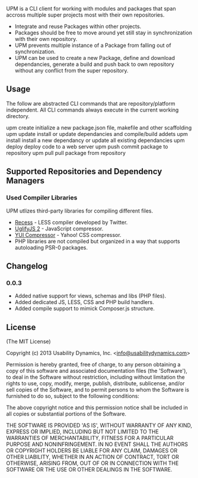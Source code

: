 UPM is a CLI client for working with modules and packages that span accross multiple super projects most with their own repositories.

 * Integrate and reuse Packages within other projects.
 * Packages should be free to move around yet still stay in synchronization with their own repository.
 * UPM prevents multiple instance of a Package from falling out of synchronization.
 * UPM can be used to create a new Package, define and download dependancies, generate a build and push back to own repository without any conflict from the super repository.

## Usage
The follow are abstracted CLI commands that are repository/platform independent.
All CLI commands always execute in the current working directory.

  upm create           initialize a new package.json file, makefile and other scaffolding
  upm update           install or update dependancies and compile/build addets
  upm install          install a new dependancy or update all existing dependancies
  upm deploy           deploy code to a web server
  upm push             commit package to repository
  upm pull             pull package from repository

## Supported Repositories and Dependency Managers

### Used Compiler Libraries
UPM utlizes third-party libraries for compiling different files.

  * [Recess](https://github.com/twitter/recess) - LESS compiler developed by Twitter.
  * [UglifyJS 2](https://github.com/mishoo/UglifyJS2) - JavaScript compressor.
  * [YUI Compressor](https://github.com/yui/yuicompressor) - Yahoo! CSS compressor.
  * PHP libraries are not compiled but organized in a way that supports autoloading PSR-0 packages.

## Changelog

### 0.0.3
 - Added native support for views, schemas and libs (PHP files).
 - Added dedicated JS, LESS, CSS and PHP build handlers.
 - Added compile support to mimick Composer.js structure.

## License

(The MIT License)

Copyright (c) 2013 Usability Dynamics, Inc. &lt;info@usabilitydynamics.com&gt;

Permission is hereby granted, free of charge, to any person obtaining
a copy of this software and associated documentation files (the
'Software'), to deal in the Software without restriction, including
without limitation the rights to use, copy, modify, merge, publish,
distribute, sublicense, and/or sell copies of the Software, and to
permit persons to whom the Software is furnished to do so, subject to
the following conditions:

The above copyright notice and this permission notice shall be
included in all copies or substantial portions of the Software.

THE SOFTWARE IS PROVIDED 'AS IS', WITHOUT WARRANTY OF ANY KIND,
EXPRESS OR IMPLIED, INCLUDING BUT NOT LIMITED TO THE WARRANTIES OF
MERCHANTABILITY, FITNESS FOR A PARTICULAR PURPOSE AND NONINFRINGEMENT.
IN NO EVENT SHALL THE AUTHORS OR COPYRIGHT HOLDERS BE LIABLE FOR ANY
CLAIM, DAMAGES OR OTHER LIABILITY, WHETHER IN AN ACTION OF CONTRACT,
TORT OR OTHERWISE, ARISING FROM, OUT OF OR IN CONNECTION WITH THE
SOFTWARE OR THE USE OR OTHER DEALINGS IN THE SOFTWARE.
